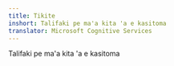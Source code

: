 ```yaml
---
title: Tikite
inshort: Talifaki pe ma'a kita 'a e kasitoma
translator: Microsoft Cognitive Services
---
```


Talifaki pe ma'a kita 'a e kasitoma


